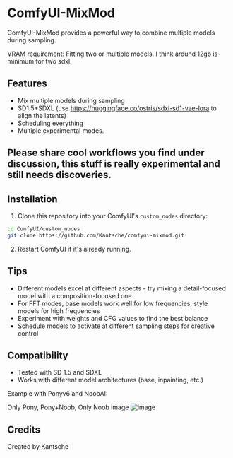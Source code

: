 # ComfyUI-MixMod


ComfyUI-MixMod provides a powerful way to combine multiple models during sampling.

VRAM requirement: Fitting two or multiple models. I think around 12gb is minimum for two sdxl.

## Features

- Mix multiple models during sampling
- SD1.5+SDXL (use https://huggingface.co/ostris/sdxl-sd1-vae-lora to align the latents)
- Scheduling everything
- Multiple experimental modes.

## Please share cool workflows you find under discussion, this stuff is really experimental and still needs discoveries.

## Installation

1. Clone this repository into your ComfyUI's `custom_nodes` directory:
```bash
cd ComfyUI/custom_nodes
git clone https://github.com/Kantsche/comfyui-mixmod.git
```

2. Restart ComfyUI if it's already running.

## Tips

- Different models excel at different aspects - try mixing a detail-focused model with a composition-focused one
- For FFT modes, base models work well for low frequencies, style models for high frequencies
- Experiment with weights and CFG values to find the best balance
- Schedule models to activate at different sampling steps for creative control

## Compatibility

- Tested with SD 1.5 and SDXL
- Works with different model architectures (base, inpainting, etc.)

Example with Ponyv6 and NoobAI:

Only Pony, Pony+Noob, Only Noob image
![image](https://github.com/user-attachments/assets/9853bf07-f5e2-405c-bf0d-2c6e2a836511)


## Credits

Created by Kantsche
